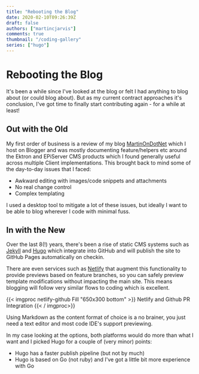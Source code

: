 ```yaml
---
title: "Rebooting the Blog"
date: 2020-02-10T09:26:39Z
draft: false
authors: ["martincjarvis"]
comments: true
thumbnail: "/coding-gallery"
series: ["hugo"]
---
```


# Rebooting the Blog

It's been a while since I've looked at the blog or felt I had anything to blog about (or could blog about).  But as my current contract approaches it's conclusion, I've got time to finally start contributing again - for a while at least!

## Out with the Old

My first order of business is a review of my blog [MartinOnDotNet](https://martinondotnet.blogspot.com/) which I host on Blogger and was mostly documenting feature/helpers etc around the Ektron and EPiServer CMS products which I found generally useful across multiple Client implementations. This brought back to mind some of the day-to-day issues that I faced:
* Awkward editing with images/code snippets and attachments
* No real change control
* Complex templating

I used a desktop tool to mitigate a lot of these issues, but ideally I want to be able to blog wherever I code with minimal fuss.  

## In with the New

Over the last 8(!) years, there's been a rise of static CMS systems such as [Jekyll](https://jekyllrb.com/) and [Hugo](https://gohugo.io/) which integrate into GitHub and will publish the site to GitHub Pages automatically on checkin.  

There are even services such as [Netlify](https://www.netlify.com/) that augment this functionality to provide previews based on feature branches, so you can safely preview template modifications without impacting the main site.  This means blogging will follow very similar flows to coding which is excellent.

{{< imgproc netlify-github Fill "650x300 bottom" >}}
Netlify and Github PR Integration
{{< / imgproc>}}

Using Markdown as the content format of choice is a no brainer, you just need a text editor and most code IDE's support previewing.

In my case looking at the options, both platforms would do more than what I want and I picked Hugo for a couple of (very minor) points:
* Hugo has a faster publish pipeline (but not by much)
* Hugo is based on Go (not ruby) and I've got a little bit more experience with Go